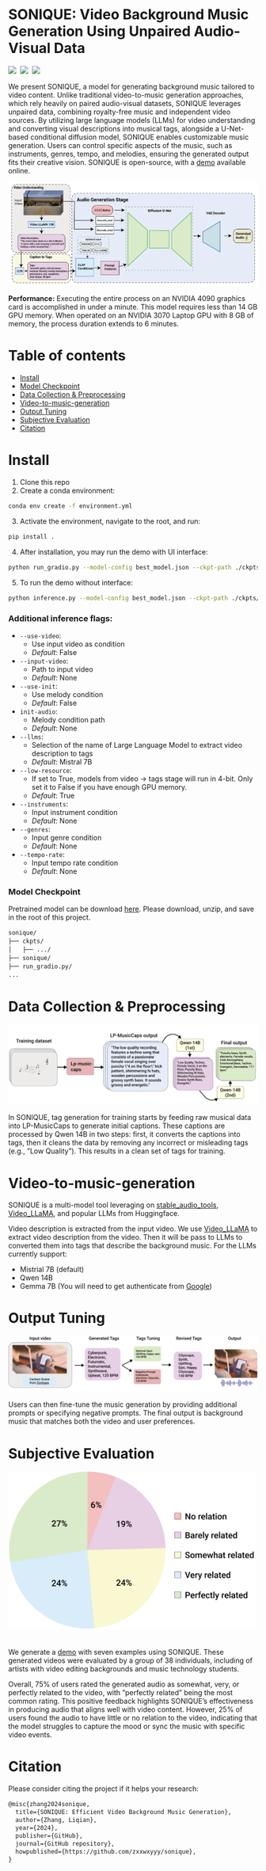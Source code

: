

# SONIQUE: Video Background Music Generation Using Unpaired Audio-Visual Data

<div style='display:flex; gap: 0.5rem; '>
<a href='https://zxxwxyyy.github.io/templates/sonique.html'><img src='https://img.shields.io/badge/Demo-Website-blueviolet'></a>
<!-- <a href=''><img src='https://img.shields.io/badge/%F0%9F%A4%97%20Hugging%20Face-Demo(Coming Soon)-blue'></a> -->
<a href=''><img src='https://img.shields.io/badge/Paper-arXiv-red'></a>
<a href='https://drive.google.com/file/d/1kRy-B82ZGvRrJq4M5ob45jOvQgp9r_Xz/view?usp=sharing'><img src='https://img.shields.io/badge/Dowload-Checkpoint-green'></a>
</div>

We present SONIQUE, a model for generating
background music tailored to video content. Unlike traditional
video-to-music generation approaches, which rely heavily on
paired audio-visual datasets, SONIQUE leverages unpaired data,
combining royalty-free music and independent video sources. By
utilizing large language models (LLMs) for video understanding
and converting visual descriptions into musical tags, alongside
a U-Net-based conditional diffusion model, SONIQUE enables
customizable music generation. Users can control specific aspects
of the music, such as instruments, genres, tempo, and melodies,
ensuring the generated output fits their creative vision. SONIQUE
is open-source, with a [demo](https://zxxwxyyy.github.io/templates/sonique.html) available online.

![t2i](demo_videos/assets/sonique.png)

**Performance:** Executing the entire process on an NVIDIA 4090 graphics card is accomplished in under a minute. This model requires less than 14 GB GPU memory. When operated on an NVIDIA 3070 Laptop GPU with 8 GB of memory, the process duration extends to 6 minutes.

# Table of contents
<!-- - [Demo](https://github.com/zxxwxyyy/sonique?tab=readme-ov-file#demo) -->
- [Install](#install)
- [Model Checkpoint](#model-checkpoint)
- [Data Collection & Preprocessing](#data-collection--preprocessing)
- [Video-to-music-generation](#video-to-music-generation)
- [Output Tuning](#output-tuning)
- [Subjective Evaluation](#subjective-evaluation)
- [Citation](#citation)
<!-- - [Fine-tune LLM experiment](#fine-tune-llm) -->

# Install 
1. Clone this repo 
2. Create a conda environment: 
```bash
conda env create -f environment.yml
```
3. Activate the environment, navigate to the root, and run:
```bash
pip install .
```
4. After installation, you may run the demo with UI interface:
```bash
python run_gradio.py --model-config best_model.json --ckpt-path ./ckpts/stable_ep=220.ckpt
```
5. To run the demo without interface:
```bash
python inference.py --model-config best_model.json --ckpt-path ./ckpts/stable_ep=220.ckpt
```
### Additional inference flags:
- `--use-video`:
    - Use input video as condition
    - *Default*: False
- `--input-video`:
    - Path to input video 
    - *Default*: None
- `--use-init`:
    - Use melody condition
    - *Default*: False
- `init-audio`:
    - Melody condition path
    - *Default*: None
- `--llms`:
    - Selection of the name of Large Language Model to extract video description to tags
    - *Default*: Mistral 7B
- `--low-resource`:
    - If set to True, models from video -> tags stage will run in 4-bit. Only set it to False if you have enough GPU memory.
    - *Default*: True
- `--instruments`:
    - Input instrument condition
    - *Default*: None
- `--genres`:
    - Input genre condition
    - *Default*: None
- `--tempo-rate`:
    - Input tempo rate condition
    - *Default*: None
  
### Model Checkpoint
Pretrained model can be download [here](https://drive.google.com/file/d/1kRy-B82ZGvRrJq4M5ob45jOvQgp9r_Xz/view?usp=sharing). Please download, unzip, and save in the root of this project. 
```bash
sonique/
├── ckpts/
│   ├── .../
├── sonique/
├── run_gradio.py/
...
```

# Data Collection & Preprocessing

![t2i](./demo_videos/assets/dataset.jpg)

In SONIQUE, tag generation for training starts by feeding raw musical data into LP-MusicCaps to generate initial captions. These captions are
processed by Qwen 14B in two steps: first, it converts the captions into tags, then it cleans the data by removing any incorrect or misleading tags (e.g.,
”Low Quality”). This results in a clean set of tags for training.
<!-- See [here](./data_preprocessing/README.md) for details. -->

# Video-to-music-generation
SONIQUE is a multi-model tool leveraging on [stable_audio_tools](https://github.com/Stability-AI/stable-audio-tools), [Video_LLaMA](https://github.com/DAMO-NLP-SG/Video-LLaMA), and popular LLMs from Huggingface. 

Video description is extracted from the input video. We use [Video_LLaMA](https://github.com/DAMO-NLP-SG/Video-LLaMA) to extract video description from the video. Then it will be pass to LLMs to converted them into tags that describe the background music. For the LLMs currently support: 
- Mistrial 7B (default)
- Qwen 14B
- Gemma 7B (You will need to get authenticate from [Google](https://huggingface.co/google/gemma-7b-it))

# Output Tuning
![t2i](./demo_videos/assets/tuning.jpg)

Users can then fine-tune the music generation by providing additional prompts or
specifying negative prompts. The final output is background music that matches both the video and user preferences.

# Subjective Evaluation 
<img src="./demo_videos/assets/Human1.png" alt="Human2" width="500" height="auto" style="margin-bottom: 20px">

We generate a [demo](https://zxxwxyyy.github.io/templates/sonique.html) with seven examples using SONIQUE. These generated videos were evaluated
by a group of 38 individuals, including of artists with video
editing backgrounds and music technology students. 

Overall, 75% of users rated the generated audio as somewhat, very, or perfectly related to the video, with ”perfectly
related” being the most common rating. This positive feedback highlights SONIQUE’s effectiveness in producing audio that
aligns well with video content. However, 25% of users found
the audio to have little or no relation to the video, indicating
that the model struggles to capture the mood or sync the music
with specific video events.

<!-- # Fine-tune LLM 
Fine-tuning the LLM at the `caption to tags` stage may improve the model's performance. To see that, I run an experiment fine-tuning `mistral-7b` with paired video description and audio tags. See [here](/fine_tune_llm/README.md) for the detailed process of how this is achieved.  -->

# Citation
Please consider citing the project if it helps your research:
```
@misc{zhang2024sonique,
  title={SONIQUE: Efficient Video Background Music Generation},
  author={Zhang, Liqian},
  year={2024},
  publisher={GitHub},
  journal={GitHub repository},
  howpublished={https://github.com/zxxwxyyy/sonique},
}
```